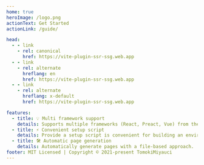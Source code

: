 ```yaml
---
home: true
heroImage: /logo.png
actionText: Get Started
actionLink: /guide/

head:
  - - link
    - rel: canonical
      href: https://vite-plugin-ssr-ssg.web.app
  - - link
    - rel: alternate
      hreflang: en
      href: https://vite-plugin-ssr-ssg.web.app
  - - link
    - rel: alternate
      hreflang: x-default
      href: https://vite-plugin-ssr-ssg.web.app

features:
  - title: 💡 Multi framework support
    details: Supports multiple frameworks (React, Preact, Vue) from the same interface.
  - title: ⚡️ Convenient setup script
    details: Provide a setup script is convenient for building an environment.
  - title: 🛠️ Automatic page generation
    details: Automatically generate pages with a file-based approach.
footer: MIT Licensed | Copyright © 2021-present TomokiMiyauci
---
```

